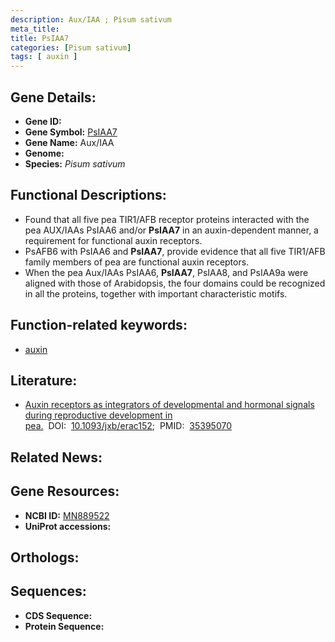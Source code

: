 ```yaml
---
description: Aux/IAA ; Pisum sativum
meta_title:
title: PsIAA7
categories: [Pisum sativum]
tags: [ auxin ]
---
```


## Gene Details:
- **Gene ID:** []()
- **Gene Symbol:** <u>PsIAA7</u>
- **Gene Name:** Aux/IAA
- **Genome:** []()
- **Species:** *Pisum sativum*

## Functional Descriptions:
   - Found that all five pea TIR1/AFB receptor proteins interacted with the pea AUX/IAAs PsIAA6 and/or **PsIAA7** in an auxin-dependent manner, a requirement for functional auxin receptors.
   - PsAFB6 with PsIAA6 and **PsIAA7**, provide evidence that all five TIR1/AFB family members of pea are functional auxin receptors.
   - When the pea Aux/IAAs PsIAA6, **PsIAA7**, PsIAA8, and PsIAA9a were aligned with those of Arabidopsis, the four domains could be recognized in all the proteins, together with important characteristic motifs.

## Function-related keywords:
   - [auxin](/tags/auxin/)

## Literature:
   - [Auxin receptors as integrators of developmental and hormonal signals during reproductive development in pea.](https://doi.org/10.1093/jxb/erac152)&nbsp;&nbsp;DOI:&nbsp;&nbsp;[10.1093/jxb/erac152](https://doi.org/10.1093/jxb/erac152);&nbsp;&nbsp;PMID:&nbsp;&nbsp;[35395070](https://pubmed.ncbi.nlm.nih.gov/35395070/)

## Related News:

## Gene Resources:
- **NCBI ID:**  [MN889522](https://www.ncbi.nlm.nih.gov/gene/?term=MN889522)
- **UniProt accessions:**  [](https://www.uniprot.org/uniprotkb//entry)

## Orthologs:

## Sequences:
- **CDS Sequence:**
- **Protein Sequence:**

